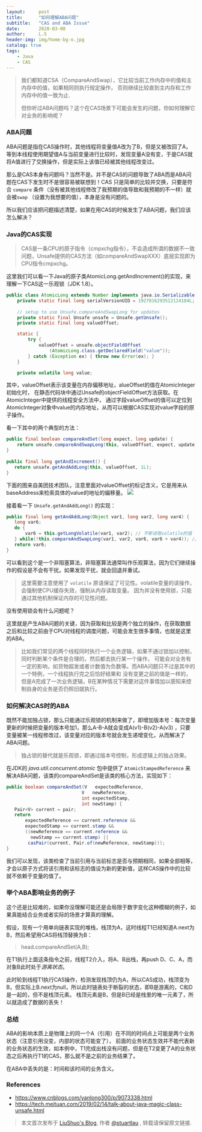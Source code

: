 ```yaml
---
layout:     post
title:      "如何理解ABA问题"
subtitle:   "CAS and ABA Issue"
date:       2020-03-08
author:     L.S
header-img: img/home-bg-o.jpg
catalog: true
tags:
    - Java
    - CAS
---
```

    
> 我们都知道CSA（CompareAndSwap），它比较当前工作内存中的值和主内存中的值，如果相同则执行规定操作，
否则继续比较直到主内存和工作内存中的值一致为止.
> 
> 但你听过ABA问题吗？这个在CAS场景下可能会发生的问题，你如何理解它对业务的影响呢？

### ABA问题
ABA问题是指在CAS操作时，其他线程将变量值A改为了B，但是又被改回了A，等到本线程使用期望值A与当前变量进行比较时，发现变量A没有变，于是CAS就将A值进行了交换操作，但是实际上该值已经被其他线程改变过。

那么是CAS本身有问题吗？当然不是。并不是CAS的问题导致了ABA而是ABA问题在CAS下发生时不是很容易被联想到！CAS
只是简单的比较并交换，只要是符合 `compare` 条件（没有被其他线程修改了我预期的值导致和我预期的不一样）就会被`swap` （设置为我想要的值），本身是没有问题的。

所以我们应该把问题描述清楚，如果在用CAS的时候发生了ABA问题，我们应该怎么解决？

### Java的CAS实现
> CAS是一条CPU的原子指令（cmpxchg指令），不会造成所谓的数据不一致问题，Unsafe提供的CAS方法（如compareAndSwapXXX）底层实现即为CPU指令cmpxchg。

这里我们可以看一下Java的原子类AtomicLong.getAndIncrement()的实现，来理解一下CAS这一乐观锁（JDK 1.8）。

```java
public class AtomicLong extends Number implements java.io.Serializable {
    private static final long serialVersionUID = 1927816293512124184L;
   
    // setup to use Unsafe.compareAndSwapLong for updates
    private static final Unsafe unsafe = Unsafe.getUnsafe();
    private static final long valueOffset;

    static {
        try {
            valueOffset = unsafe.objectFieldOffset
                (AtomicLong.class.getDeclaredField("value"));
        } catch (Exception ex) { throw new Error(ex); }
    }

    private volatile long value;
```
其中，valueOffset表示该变量在内存偏移地址，alueOffset的值在AtomicInteger初始化时，
在静态代码块中通过Unsafe的objectFieldOffset方法获取。在AtomicInteger中提供的线程安全方法中，
通过字段valueOffset的值可以定位到AtomicInteger对象中value的内存地址，从而可以根据CAS实现对value字段的原子操作。

看一下其中的两个典型的方法：
```java
public final boolean compareAndSet(long expect, long update) {
    return unsafe.compareAndSwapLong(this, valueOffset, expect, update);
}
    
public final long getAndIncrement() {
   return unsafe.getAndAddLong(this, valueOffset, 1L);
}
```
下面的图来自美团技术团队，注意里面对valueOffset的标记含义，它是用来从baseAddress来检索具体的value的地址的偏移量。
![](https://p0.meituan.net/travelcube/6e8b1fe5d5993d17a4c5b69bb72ac51d89826.png)

接着看一下 `Unsafe.getAndAddLong()` 的实现：

```java
public final long getAndAddLong(Object var1, long var2, long var4) {
   long var6;
   do {
       var6 = this.getLongVolatile(var1, var2); // 不断读取volatile的值
   } while(!this.compareAndSwapLong(var1, var2, var6, var6 + var4)); // 不断循环直到满足条件
   return var6;
}
```
可以看到这个是一个非阻塞算法，非阻塞算法通常叫作乐观算法，因为它们继续操作的假设是不会有干扰。如果发现干扰，就会回退并重试。

> 这里需要注意使用了 `volatile` 原语保证了可见性。volatile变量的读操作，会强制使CPU缓存失效，强制从内存读取变量。
因为并没有使用锁，只能通过其他机制保证内存的可见性问题。

没有使用锁会有什么问题呢？

这里就是产生ABA问题的关键，因为获取和比较是两个独立的操作，在获取数据之后和比较之前由于CPU对线程的调度问题，可能会发生很多事情，也就是这里的ABA。

> 比如我们常见的两个线程同时执行一个业务逻辑，如果不通过锁加以控制，同时判断某个条件是合理的，然后都去执行某一个操作，
可能会对业务有一定的影响，如货物超发或者计数值为负数等。而ABA问题只不过是其中的一个特例，一个线程执行完之后恰好结果和
没有变更之前的值是一样的，但是A完成了一次业务逻辑，B在某种情况下需要对这件事情加以感知来控制自身的业务是否仍照旧就执行。

### 如何解决CAS时的ABA
既然不能加独占锁，那么只能通过乐观锁的机制来做了，即增加版本号：每次变量更新的时候把变量的版本号加1，那么A-B-A就会变成A(v1)-B(v2)-A(v3)
，只要变量被某一线程修改过，该变量对应的版本号就会发生递增变化，从而解决了ABA问题。

> 独占锁的替代就是乐观锁，即通过版本号控制，形成逻辑上的独占效果。

在JDK的 *java.util.concurrent.atomic* 
包中提供了 `AtomicStampedReference` 来解决ABA问题，该类的compareAndSet是该类的核心方法，实现如下：
```java
public boolean compareAndSet(V   expectedReference,
                            V   newReference,
                            int expectedStamp,
                            int newStamp) {
   Pair<V> current = pair;
   return
       expectedReference == current.reference &&
       expectedStamp == current.stamp &&
       ((newReference == current.reference &&
         newStamp == current.stamp) ||
        casPair(current, Pair.of(newReference, newStamp)));
}
```

我们可以发现，该类检查了当前引用与当前标志是否与预期相同，如果全部相等，才会以原子方式将该引用和该标志的值设为新的更新值，这样CAS操作中的比较就不依赖于变量的值了。

### 举个ABA影响业务的例子
这个还是比较难的，如果你没理解可能还是会局限于数字变化这种模糊的例子，如果真能结合业务或者实际的场景才算真的理解。

假设，现有一个用单向链表实现的堆栈，栈顶为A，这时线程T1已经知道A.next为B，然后希望用CAS将栈顶替换为B：
> head.compareAndSet(A,B);
  
在T1执行上面这条指令之前，线程T2介入，将A、B出栈，再push D、C、A，而对象B此时处于*游离状态*。

此时轮到线程T1执行CAS操作，检测发现栈顶仍为A，所以CAS成功，栈顶变为B，但实际上B.next为null，所以此时链表处于断裂的状态，即B是游离的，C和D是一起的，但不是栈顶元素。
栈顶元素是B，但是B已经是栈里的唯一元素了，所以就造成了数据的丢失！

### 总结
ABA的影响本质上是物理上的同一个A（引用）在不同的时间点上可能是两个业务状态（注意引用没变，内部的状态可能变了），
前面的业务状态生效并不能代表新的业务状态的生效，如本例中，T1完成出栈没有问题，但是在T2变更了A的业务状态之后再执行T1的CAS，那么就不是之前的业务结果了。

在ABA中丢失的是：时间和该时间的业务含义。

### References
- https://www.cnblogs.com/yanlong300/p/9073338.html
- https://tech.meituan.com/2019/02/14/talk-about-java-magic-class-unsafe.html

> 本文首次发布于 [LiuShuo's Blog](https://liushuo.me), 作者 [@stuartlau](http://github.com/stuartlau) ,
转载请保留原文链接.
